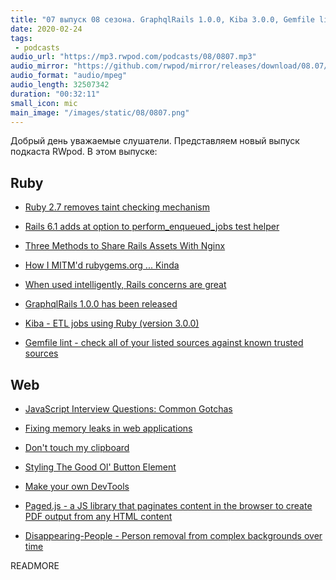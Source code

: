 ```yaml
---
title: "07 выпуск 08 сезона. GraphqlRails 1.0.0, Kiba 3.0.0, Gemfile lint, Paged.js, Disappearing-People и прочее"
date: 2020-02-24
tags:
 - podcasts
audio_url: "https://mp3.rwpod.com/podcasts/08/0807.mp3"
audio_mirror: "https://github.com/rwpod/mirror/releases/download/08.07/0807.mp3"
audio_format: "audio/mpeg"
audio_length: 32507342
duration: "00:32:11"
small_icon: mic
main_image: "/images/static/08/0807.png"
---
```


Добрый день уважаемые слушатели. Представляем новый выпуск подкаста RWpod. В этом выпуске:

## Ruby

 - [Ruby 2.7 removes taint checking mechanism](https://blog.saeloun.com/2020/02/18/ruby-2-7-access-and-setting-of-safe-warned-will-become-global-variable)
 - [Rails 6.1 adds at option to perform_enqueued_jobs test helper](https://blog.saeloun.com/2020/02/17/rails-6-1-adds-at-option-to-perform_enqueued_jobs-test-helper)
 - [Three Methods to Share Rails Assets With Nginx](https://medium.com/faun/three-methods-to-share-rails-assets-with-nginx-f39c90bb7d68)
 - [How I MITM'd rubygems.org ... Kinda](http://gavinmiller.io/2020/how-i-mitmd-rubygems-org-kinda/)


 - [When used intelligently, Rails concerns are great](https://www.codewithjason.com/used-intelligently-rails-concerns-great/)
 - [GraphqlRails 1.0.0 has been released](https://dev.to/povilasjurcys/graphqlrails-1-0-0-has-been-released-ko)
 - [Kiba - ETL jobs using Ruby (version 3.0.0)](https://github.com/thbar/kiba/releases/tag/v3.0.0)
 - [Gemfile lint - check all of your listed sources against known trusted sources](https://github.com/kddeisz/gemfilelint)

## Web

 - [JavaScript Interview Questions: Common Gotchas](https://alligator.io/js/gotchas/)
 - [Fixing memory leaks in web applications](https://nolanlawson.com/2020/02/19/fixing-memory-leaks-in-web-applications/)
 - [Don't touch my clipboard](https://alexanderell.is/posts/taking-over-my-clipboard/)


 - [Styling The Good Ol' Button Element](https://ishadeed.com/article/styling-the-good-old-button/)
 - [Make your own DevTools](https://kentcdodds.com/blog/make-your-own-dev-tools)
 - [Paged.js - a JS library that paginates content in the browser to create PDF output from any HTML content](https://www.pagedjs.org/)
 - [Disappearing-People - Person removal from complex backgrounds over time](https://github.com/jasonmayes/Real-Time-Person-Removal)

READMORE
